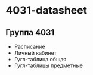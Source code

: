 # 4031-datasheet

## Группа 4031

- Расписание
- Личный кабинет
- Гугл-таблица общая
- Гугл-таблицы предметные
